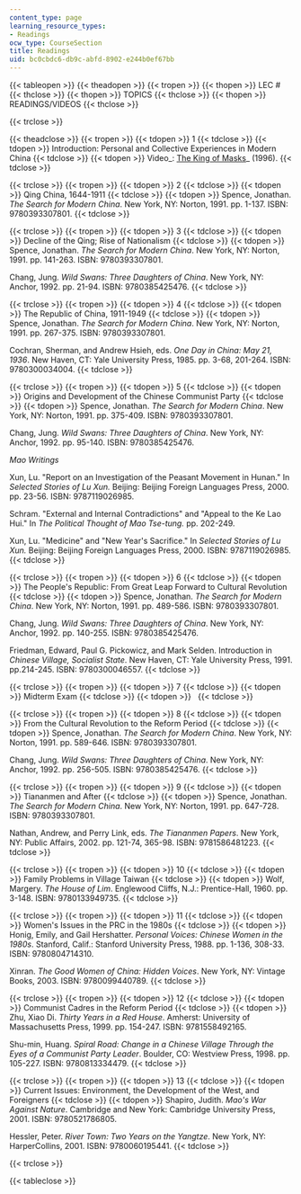 ```yaml
---
content_type: page
learning_resource_types:
- Readings
ocw_type: CourseSection
title: Readings
uid: bc0cbdc6-db9c-abfd-8902-e244b0ef67bb
---
```


{{< tableopen >}}
{{< theadopen >}}
{{< tropen >}}
{{< thopen >}}
LEC #
{{< thclose >}}
{{< thopen >}}
TOPICS
{{< thclose >}}
{{< thopen >}}
READINGS/VIDEOS
{{< thclose >}}

{{< trclose >}}

{{< theadclose >}}
{{< tropen >}}
{{< tdopen >}}
1
{{< tdclose >}}
{{< tdopen >}}
Introduction: Personal and Collective Experiences in Modern China
{{< tdclose >}}
{{< tdopen >}}
Video_: [The King of Masks](http://www.imdb.com/title/tt0115669/)_ (1996).
{{< tdclose >}}

{{< trclose >}}
{{< tropen >}}
{{< tdopen >}}
2
{{< tdclose >}}
{{< tdopen >}}
Qing China, 1644-1911
{{< tdclose >}}
{{< tdopen >}}
Spence, Jonathan. _The Search for Modern China_. New York, NY: Norton, 1991. pp. 1-137. ISBN: 9780393307801.
{{< tdclose >}}

{{< trclose >}}
{{< tropen >}}
{{< tdopen >}}
3
{{< tdclose >}}
{{< tdopen >}}
Decline of the Qing; Rise of Nationalism
{{< tdclose >}}
{{< tdopen >}}
Spence, Jonathan. _The Search for Modern China_. New York, NY: Norton, 1991. pp. 141-263. ISBN: 9780393307801.  
  
Chang, Jung. _Wild Swans: Three Daughters of China_. New York, NY: Anchor, 1992. pp. 21-94. ISBN: 9780385425476.
{{< tdclose >}}

{{< trclose >}}
{{< tropen >}}
{{< tdopen >}}
4
{{< tdclose >}}
{{< tdopen >}}
The Republic of China, 1911-1949
{{< tdclose >}}
{{< tdopen >}}
Spence, Jonathan. _The Search for Modern China_. New York, NY: Norton, 1991. pp. 267-375. ISBN: 9780393307801.  
  
Cochran, Sherman, and Andrew Hsieh, eds. _One Day in China: May 21, 1936_. New Haven, CT: Yale University Press, 1985. pp. 3-68, 201-264. ISBN: 9780300034004.
{{< tdclose >}}

{{< trclose >}}
{{< tropen >}}
{{< tdopen >}}
5
{{< tdclose >}}
{{< tdopen >}}
Origins and Development of the Chinese Communist Party
{{< tdclose >}}
{{< tdopen >}}
Spence, Jonathan. _The Search for Modern China_. New York, NY: Norton, 1991. pp. 375-409. ISBN: 9780393307801.  
  
Chang, Jung. _Wild Swans: Three Daughters of China_. New York, NY: Anchor, 1992. pp. 95-140. ISBN: 9780385425476.  
  
_Mao Writings_  
  
Xun, Lu. "Report on an Investigation of the Peasant Movement in Hunan." In _Selected Stories of Lu Xun._ Beijing: Beijing Foreign Languages Press, 2000. pp. 23-56. ISBN: 9787119026985.  
  
Schram. "External and Internal Contradictions" and "Appeal to the Ke Lao Hui." In _The Political Thought of Mao Tse-tung._ pp. 202-249.  
  
Xun, Lu. "Medicine" and "New Year's Sacrifice." In _Selected Stories of Lu Xun._ Beijing: Beijing Foreign Languages Press, 2000. ISBN: 9787119026985.
{{< tdclose >}}

{{< trclose >}}
{{< tropen >}}
{{< tdopen >}}
6
{{< tdclose >}}
{{< tdopen >}}
The People's Republic: From Great Leap Forward to Cultural Revolution
{{< tdclose >}}
{{< tdopen >}}
Spence, Jonathan. _The Search for Modern China_. New York, NY: Norton, 1991. pp. 489-586. ISBN: 9780393307801.  
  
Chang, Jung. _Wild Swans: Three Daughters of China_. New York, NY: Anchor, 1992. pp. 140-255. ISBN: 9780385425476.  
  
Friedman, Edward, Paul G. Pickowicz, and Mark Selden. Introduction in _Chinese Village, Socialist State_. New Haven, CT: Yale University Press, 1991. pp.214-245. ISBN: 9780300046557.
{{< tdclose >}}

{{< trclose >}}
{{< tropen >}}
{{< tdopen >}}
7
{{< tdclose >}}
{{< tdopen >}}
Midterm Exam
{{< tdclose >}}
{{< tdopen >}}
 
{{< tdclose >}}

{{< trclose >}}
{{< tropen >}}
{{< tdopen >}}
8
{{< tdclose >}}
{{< tdopen >}}
From the Cultural Revolution to the Reform Period
{{< tdclose >}}
{{< tdopen >}}
Spence, Jonathan. _The Search for Modern China_. New York, NY: Norton, 1991. pp. 589-646. ISBN: 9780393307801.  
  
Chang, Jung. _Wild Swans: Three Daughters of China_. New York, NY: Anchor, 1992. pp. 256-505. ISBN: 9780385425476.
{{< tdclose >}}

{{< trclose >}}
{{< tropen >}}
{{< tdopen >}}
9
{{< tdclose >}}
{{< tdopen >}}
Tiananmen and After
{{< tdclose >}}
{{< tdopen >}}
Spence, Jonathan. _The Search for Modern China_. New York, NY: Norton, 1991. pp. 647-728. ISBN: 9780393307801.  
  
Nathan, Andrew, and Perry Link, eds. _The Tiananmen Papers_. New York, NY: Public Affairs, 2002. pp. 121-74, 365-98. ISBN: 9781586481223.
{{< tdclose >}}

{{< trclose >}}
{{< tropen >}}
{{< tdopen >}}
10
{{< tdclose >}}
{{< tdopen >}}
Family Problems in Village Taiwan
{{< tdclose >}}
{{< tdopen >}}
Wolf, Margery. _The House of Lim_. Englewood Cliffs, N.J.: Prentice-Hall, 1960. pp. 3-148. ISBN: 9780133949735.
{{< tdclose >}}

{{< trclose >}}
{{< tropen >}}
{{< tdopen >}}
11
{{< tdclose >}}
{{< tdopen >}}
Women's Issues in the PRC in the 1980s
{{< tdclose >}}
{{< tdopen >}}
Honig, Emily, and Gail Hershatter. _Personal Voices: Chinese Women in the 1980s_. Stanford, Calif.: Stanford University Press, 1988. pp. 1-136, 308-33. ISBN: 9780804714310.  
  
Xinran. _The Good Women of China: Hidden Voices_. New York, NY: Vintage Books, 2003. ISBN: 9780099440789.
{{< tdclose >}}

{{< trclose >}}
{{< tropen >}}
{{< tdopen >}}
12
{{< tdclose >}}
{{< tdopen >}}
Communist Cadres in the Reform Period
{{< tdclose >}}
{{< tdopen >}}
Zhu, Xiao Di. _Thirty Years in a Red House_. Amherst: University of Massachusetts Press, 1999. pp. 154-247. ISBN: 9781558492165.  
  
Shu-min, Huang. _Spiral Road: Change in a Chinese Village Through the Eyes of a Communist Party Leader_. Boulder, CO: Westview Press, 1998. pp. 105-227. ISBN: 9780813334479.
{{< tdclose >}}

{{< trclose >}}
{{< tropen >}}
{{< tdopen >}}
13
{{< tdclose >}}
{{< tdopen >}}
Current Issues: Environment, the Development of the West, and Foreigners
{{< tdclose >}}
{{< tdopen >}}
Shapiro, Judith. _Mao's War Against Nature_. Cambridge and New York: Cambridge University Press, 2001. ISBN: 9780521786805.  
  
Hessler, Peter. _River Town: Two Years on the Yangtze_. New York, NY: HarperCollins, 2001. ISBN: 9780060195441.
{{< tdclose >}}

{{< trclose >}}

{{< tableclose >}}